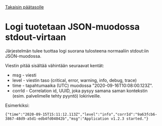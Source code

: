 
[Takaisin päätasolle](./../README.md)

# Logi tuotetaan JSON-muodossa stdout-virtaan

Järjestelmän tulee tuottaa logi suorana tulosteena normaaliin stdout:iin JSON-muodossa.

Viestin pitää sisältää vähintään seuraavat kentät:

  * msg - viesti
  * level - viestin taso (critical, error, warning, info, debug, trace)
  * time - tapahtumaaika (UTC) muodossa "2020-09-16T10:08:00.123Z".
  * corrId - Correlation id, UUID, joka pysyy samana saman kontekstin (esim. palvelimelle tehty pyyntö) lokiriveille.
   
Esimerkiksi:
   
    {"time":"2020-09-15T15:11:12.113Z","level":"info","corrId":"9a63fcb6-3867-48d9-a5d1-edb4fd04042b","msg":"Application v1.2.3 started."}

